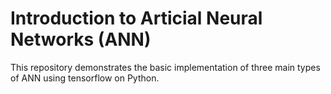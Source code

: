 # Introduction to Articial Neural Networks (ANN)

This repository demonstrates the basic implementation of three main types of ANN using tensorflow on Python.
